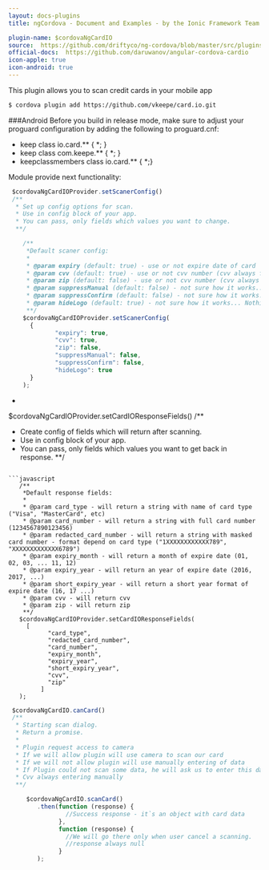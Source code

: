 ```yaml
---
layout: docs-plugins
title: ngCordova - Document and Examples - by the Ionic Framework Team

plugin-name: $cordovaNgCardIO
source:  https://github.com/driftyco/ng-cordova/blob/master/src/plugins/cardIO.js
official-docs:  https://github.com/daruwanov/angular-cordova-cardio
icon-apple: true
icon-android: true
---
```



This plugin allows you to scan credit cards in your mobile app

```bash
$ cordova plugin add https://github.com/vkeepe/card.io.git
```

###Android
Before you build in release mode, make sure to adjust your proguard configuration by adding the following to proguard.cnf:
 - keep class io.card.** { *; }
 - keep class com.keepe.** { *; }
 - keepclassmembers class io.card.** { *;}


Module provide next functionality:

```javascript
 $cordovaNgCardIOProvider.setScanerConfig()
 /**
  * Set up config options for scan.
  * Use in config block of your app.
  * You can pass, only fields which values you want to change.
  **/
```

```javascript
    /**
     *Default scaner config:
     *
     * @param expiry (default: true) - use or not expire date of card
     * @param cvv (default: true) - use or not cvv number (cvv always fill on manually)
     * @param zip (default: false) - use or not cvv number (cvv always fill on manually)
     * @param suppressManual (default: false) - not sure how it works... Nothing happens for me, when i try
     * @param suppressConfirm (default: false) - not sure how it works... Nothing happens for me, when i try
     * @param hideLogo (default: true) - not sure how it works... Nothing happens for me, when i try
     **/
    $cordovaNgCardIOProvider.setScanerConfig(
      {
             "expiry": true,
             "cvv": true,
             "zip": false,
             "suppressManual": false,
             "suppressConfirm": false,
             "hideLogo": true
      }
    );
```

- ```javascript
 $cordovaNgCardIOProvider.setCardIOResponseFields()
 /**
  * Create config of fields which will return after scanning.
  * Use in config block of your app.
  * You can pass, only fields which values you want to get back in response.
  **/
 ```

```javascript
    /**
     *Default response fields:
     *
     * @param card_type - will return a string with name of card type ("Visa", "MasterCard", etc)
     * @param card_number - will return a string with full card number (1234567890123456)
     * @param redacted_card_number - will return a string with masked card number - format depend on card type ("1XXXXXXXXXXXX789", "XXXXXXXXXXXXX6789")
     * @param expiry_month - will return a month of expire date (01, 02, 03, ... 11, 12)
     * @param expiry_year - will return an year of expire date (2016, 2017, ...)
     * @param short_expiry_year - will return a short year format of expire date (16, 17 ...)
     * @param cvv - will return cvv
     * @param zip - will return zip
     **/
    $cordovaNgCardIOProvider.setCardIOResponseFields(
      [
            "card_type",
            "redacted_card_number",
            "card_number",
            "expiry_month",
            "expiry_year",
            "short_expiry_year",
            "cvv",
            "zip"
          ]
    );
````

```javascript
 $cordovaNgCardIO.canCard()
 /**
  * Starting scan dialog.
  * Return a promise.
  *
  * Plugin request access to camera
  * If we will allow plugin will use camera to scan our card
  * If we will not allow plugin will use manually entering of data
  * If Plugin could not scan some data, he will ask us to enter this data
  * Cvv always entering manually
  **/
```

```javascript
     $cordovaNgCardIO.scanCard()
        .then(function (response) {
                //Success response - it`s an object with card data
              },
              function (response) {
                //We will go there only when user cancel a scanning.
                //response always null
              }
        );
```
